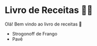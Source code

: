 # Livro de Receitas :man_cook:

Olá! Bem vindo ao livro de receitas :wave:

-  Strogonoff de Frango
- Pavê